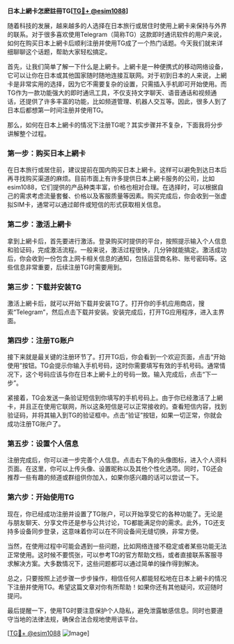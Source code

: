 **日本上網卡怎麽註冊TG[[TG💪+ @esim1088](https://t.me/s/esim1088)]**

随着科技的发展，越来越多的人选择在日本旅行或居住时使用上網卡来保持与外界的联系。对于很多喜欢使用Telegram（简称TG）这款即时通讯软件的用户来说，如何在购买日本上網卡后顺利注册并使用TG成了一个热门话题。今天我们就来详细聊聊这个话题，帮助大家轻松搞定。

首先，让我们简单了解一下什么是上網卡。上網卡是一种便携式的移动网络设备，它可以让你在日本或其他国家随时随地连接互联网。对于初到日本的人来说，上網卡是非常实用的选择，因为它不需要复杂的设置，只需插入手机即可开始使用。而TG作为一款功能强大的即时通讯工具，不仅支持文字聊天、语音通话和视频通话，还提供了许多丰富的功能，比如频道管理、机器人交互等。因此，很多人到了日本后都想第一时间注册并使用TG。

那么，如何在日本上網卡的情况下注册TG呢？其实步骤并不复杂，下面我将分步讲解整个过程。

### 第一步：购买日本上網卡

在日本旅行或居住前，建议提前在国内购买日本上網卡。这样可以避免到达日本后再寻找购买渠道的麻烦。目前市面上有许多提供日本上網卡服务的公司，比如esim1088，它们提供的产品种类丰富，价格也相对合理。在选择时，可以根据自己的需求考虑流量套餐、价格以及客服质量等因素。购买完成后，你会收到一张虚拟SIM卡，通常可以通过邮件或短信的形式获取相关信息。

### 第二步：激活上網卡

拿到上網卡后，首先要进行激活。登录购买时提供的平台，按照提示输入个人信息和验证码，完成激活流程。一般来说，激活过程很快，几分钟就能搞定。激活成功后，你会收到一份包含上网卡相关信息的通知，包括运营商名称、账号密码等。这些信息非常重要，后续注册TG时需要用到。

### 第三步：下载并安装TG

激活上網卡后，就可以开始下载并安装TG了。打开你的手机应用商店，搜索“Telegram”，然后点击下载并安装。安装完成后，打开TG应用程序，进入主界面。

### 第四步：注册TG账户

接下来就是最关键的注册环节了。打开TG后，你会看到一个欢迎页面，点击“开始使用”按钮。TG会提示你输入手机号码，这时你需要填写有效的手机号码。通常情况下，这个号码应该与你在日本上網卡上的号码一致。输入完成后，点击“下一步”。

紧接着，TG会发送一条验证短信到你填写的手机号码上。由于你已经激活了上網卡，并且正在使用它联网，所以这条短信是可以正常接收的。查看短信内容，找到验证码，并将其输入到TG的验证框中。点击“验证”按钮，如果一切正常，你就会成功注册TG账户了。

### 第五步：设置个人信息

注册完成后，你可以进一步完善个人信息。点击右下角的头像图标，进入个人资料页面。在这里，你可以上传头像、设置昵称以及其他个性化选项。同时，TG还会推荐一些有趣的频道或群组供你加入，如果你感兴趣的话可以尝试一下。

### 第六步：开始使用TG

现在，你已经成功注册并设置了TG账户，可以开始享受它的各种功能了。无论是与朋友聊天、分享文件还是参与公共讨论，TG都能满足你的需求。此外，TG还支持多设备同步登录，这意味着你可以在不同设备间无缝切换，非常方便。

当然，在使用过程中可能会遇到一些问题，比如网络连接不稳定或者某些功能无法正常使用。这时候不要慌张，可以参考TG的官方帮助文档，或者直接联系客服寻求解决方案。大多数情况下，这些问题都可以通过简单的操作得到解决。

总之，只要按照上述步骤一步步操作，相信任何人都能轻松地在日本上網卡的情况下注册并使用TG。希望这篇文章对你有所帮助！如果你还有其他疑问，欢迎随时提问。

最后提醒一下，使用TG时要注意保护个人隐私，避免泄露敏感信息。同时也要遵守当地的法律法规，确保合法合规地使用该平台。

[[TG💪+ @esim1088](https://t.me/s/esim1088) ![Image](https://i.postimg.cc/4NQfJmqS/Snipaste-2025-05-13-00-14-12.png)]
